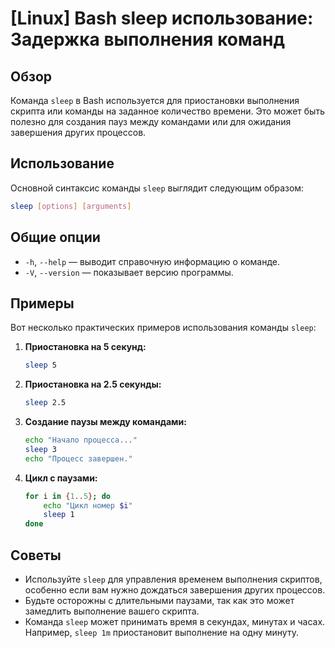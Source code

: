 # [Linux] Bash sleep использование: Задержка выполнения команд

## Обзор
Команда `sleep` в Bash используется для приостановки выполнения скрипта или команды на заданное количество времени. Это может быть полезно для создания пауз между командами или для ожидания завершения других процессов.

## Использование
Основной синтаксис команды `sleep` выглядит следующим образом:

```bash
sleep [options] [arguments]
```

## Общие опции
- `-h`, `--help` — выводит справочную информацию о команде.
- `-V`, `--version` — показывает версию программы.

## Примеры
Вот несколько практических примеров использования команды `sleep`:

1. **Приостановка на 5 секунд:**
   ```bash
   sleep 5
   ```

2. **Приостановка на 2.5 секунды:**
   ```bash
   sleep 2.5
   ```

3. **Создание паузы между командами:**
   ```bash
   echo "Начало процесса..."
   sleep 3
   echo "Процесс завершен."
   ```

4. **Цикл с паузами:**
   ```bash
   for i in {1..5}; do
       echo "Цикл номер $i"
       sleep 1
   done
   ```

## Советы
- Используйте `sleep` для управления временем выполнения скриптов, особенно если вам нужно дождаться завершения других процессов.
- Будьте осторожны с длительными паузами, так как это может замедлить выполнение вашего скрипта.
- Команда `sleep` может принимать время в секундах, минутах и часах. Например, `sleep 1m` приостановит выполнение на одну минуту.